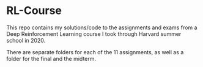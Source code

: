 # RL-Course

This repo contains my solutions/code to the assignments and exams from a Deep Reinforcement Learning course I took through Harvard summer school in 2020.

There are separate folders for each of the 11 assignments, as well as a folder for the final and the midterm.
